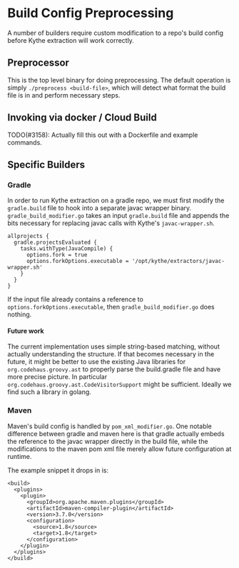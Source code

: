 # Build Config Preprocessing

A number of builders require custom modification to a repo's build config before
Kythe extraction will work correctly.

## Preprocessor

This is the top level binary for doing preprocessing.  The default operation is
simply `./preprocess <build-file>`, which will detect what format the build file
is in and perform necessary steps.

## Invoking via docker / Cloud Build

TODO(#3158): Actually fill this out with a Dockerfile and example commands.

## Specific Builders

### Gradle

In order to run Kythe extraction on a gradle repo, we must first modify the
`gradle.build` file to hook into a separate javac wrapper binary.
`gradle_build_modifier.go` takes an input `gradle.build` file and appends the
bits necessary for replacing javac calls with Kythe's `javac-wrapper.sh`.

```
allprojects {
  gradle.projectsEvaluated {
    tasks.withType(JavaCompile) {
      options.fork = true
      options.forkOptions.executable = '/opt/kythe/extractors/javac-wrapper.sh'
    }
  }
}
```

If the input file already contains a reference to
`options.forkOptions.executable`, then `gradle_build_modifier.go` does nothing.

#### Future work

The current implementation uses simple string-based matching, without actually
understanding the structure.  If that becomes necessary in the future, it might
be better to use the existing Java libraries for `org.codehaus.groovy.ast` to
properly parse the build.gradle file and have more precise picture.  In
particular `org.codehaus.groovy.ast.CodeVisitorSupport` might be sufficient.
Ideally we find such a library in golang.

### Maven

Maven's build config is handled by `pom_xml_modifier.go`.  One notable
difference between gradle and maven here is that gradle actually embeds the
reference to the javac wrapper directly in the build file, while the
modifications to the maven pom xml file merely allow future configuration at
runtime.

The example snippet it drops in is:

```
<build>
  <plugins>
    <plugin>
      <groupId>org.apache.maven.plugins</groupId>
      <artifactId>maven-compiler-plugin</artifactId>
      <version>3.7.0</version>
      <configuration>
        <source>1.8</source>
        <target>1.8</target>
      </configuration>
    </plugin>
  </plugins>
</build>
```
